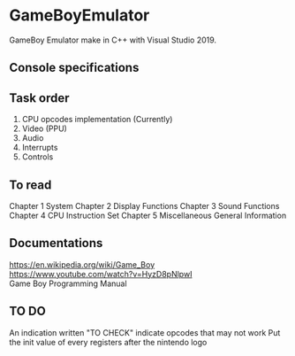 # GameBoyEmulator

GameBoy Emulator make in C++ with Visual Studio 2019.

## Console specifications

## Task order
1. CPU opcodes implementation (Currently)
2. Video (PPU)
3. Audio
4. Interrupts
5. Controls

## To read
Chapter 1 System
Chapter 2 Display Functions
Chapter 3 Sound Functions 
Chapter 4 CPU Instruction Set
Chapter 5 Miscellaneous General Information 

## Documentations  
https://en.wikipedia.org/wiki/Game_Boy  
https://www.youtube.com/watch?v=HyzD8pNlpwI  
Game Boy Programming Manual  

## TO DO
An indication written "TO CHECK" indicate opcodes that may not work
Put the init value of every registers after the nintendo logo